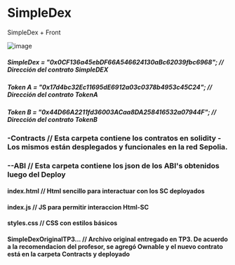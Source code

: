 # SimpleDex
SimpleDex + Front

![image](https://github.com/user-attachments/assets/cd90c49e-5d1c-431c-8738-5bde4968ed5a)


##### SimpleDex = "0x0CF136a45ebDF66A546624130aBc62039fbc6968"; // Dirección del contrato SimpleDEX
##### Token A = "0x17d4bc32Ec11695dE6912a03c0378b4953c45C24"; // Dirección del contrato TokenA
##### Token B = "0x44D66A2211fd36003ACaa8DA258416532a07944F"; // Dirección del contrato TokenB

### -Contracts // Esta carpeta contiene los contratos en solidity - Los mismos están desplegados y funcionales en la red Sepolia.
### --ABI // Esta carpeta contiene los json de los ABI's obtenidos luego del Deploy
####  index.html // Html sencillo para interactuar con los SC deployados
####  index.js  // JS para permitir interaccion Html-SC
####  styles.css // CSS con estilos básicos
####  SimpleDexOriginalTP3... // Archivo original entregado en TP3. De acuerdo a la recomendacion del profesor, se agregó Ownable y el nuevo contrato está en la carpeta Contracts y deployado
